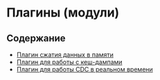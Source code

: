 # Плагины (модули)

## Содержание

+ [Плагин сжатия данных в памяти](cache-object-compression-plugin.md)
+ [Плагин для работы с кеш-дампами](ignite-dump-reader.md)
+ [Плагин для работы CDC в реальном времени](cdc-manager-plugin.md)